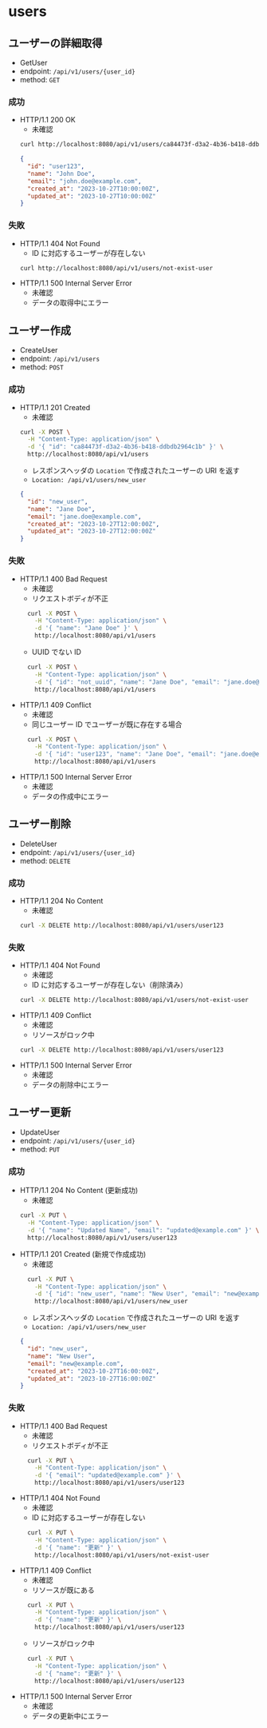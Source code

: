 # users

## ユーザーの詳細取得

- GetUser
- endpoint: `/api/v1/users/{user_id}`
- method: `GET`

### 成功

- HTTP/1.1 200 OK
  - 未確認
  ```bash
  curl http://localhost:8080/api/v1/users/ca84473f-d3a2-4b36-b418-ddbdb2964c1b
  ```
  ```json
  {
    "id": "user123",
    "name": "John Doe",
    "email": "john.doe@example.com",
    "created_at": "2023-10-27T10:00:00Z",
    "updated_at": "2023-10-27T10:00:00Z"
  }
  ```

### 失敗

- HTTP/1.1 404 Not Found
  - ID に対応するユーザーが存在しない
  ```bash
  curl http://localhost:8080/api/v1/users/not-exist-user
  ```
- HTTP/1.1 500 Internal Server Error
  - 未確認
  - データの取得中にエラー

## ユーザー作成

- CreateUser
- endpoint: `/api/v1/users`
- method: `POST`

### 成功

- HTTP/1.1 201 Created
  - 未確認
  ```bash
  curl -X POST \
    -H "Content-Type: application/json" \
    -d '{ "id": "ca84473f-d3a2-4b36-b418-ddbdb2964c1b" }' \
    http://localhost:8080/api/v1/users
  ```
  - レスポンスヘッダの `Location` で作成されたユーザーの URI を返す
  - `Location: /api/v1/users/new_user`
  ```json
  {
    "id": "new_user",
    "name": "Jane Doe",
    "email": "jane.doe@example.com",
    "created_at": "2023-10-27T12:00:00Z",
    "updated_at": "2023-10-27T12:00:00Z"
  }
  ```

### 失敗

- HTTP/1.1 400 Bad Request
  - 未確認
  - リクエストボディが不正
  ```bash
    curl -X POST \
      -H "Content-Type: application/json" \
      -d '{ "name": "Jane Doe" }' \
      http://localhost:8080/api/v1/users
  ```
  - UUID でない ID
  ```bash
    curl -X POST \
      -H "Content-Type: application/json" \
      -d '{ "id": "not_uuid", "name": "Jane Doe", "email": "jane.doe@example.com" }' \
      http://localhost:8080/api/v1/users
  ```
- HTTP/1.1 409 Conflict
  - 未確認
  - 同じユーザー ID でユーザーが既に存在する場合
  ```bash
    curl -X POST \
      -H "Content-Type: application/json" \
      -d '{ "id": "user123", "name": "Jane Doe", "email": "jane.doe@example.com" }' \
      http://localhost:8080/api/v1/users
  ```
- HTTP/1.1 500 Internal Server Error
  - 未確認
  - データの作成中にエラー

## ユーザー削除

- DeleteUser
- endpoint: `/api/v1/users/{user_id}`
- method: `DELETE`

### 成功

- HTTP/1.1 204 No Content
  - 未確認
  ```bash
  curl -X DELETE http://localhost:8080/api/v1/users/user123
  ```

### 失敗

- HTTP/1.1 404 Not Found
  - 未確認
  - ID に対応するユーザーが存在しない（削除済み）
  ```bash
  curl -X DELETE http://localhost:8080/api/v1/users/not-exist-user
  ```
- HTTP/1.1 409 Conflict
  - 未確認
  - リソースがロック中
  ```bash
  curl -X DELETE http://localhost:8080/api/v1/users/user123
  ```
- HTTP/1.1 500 Internal Server Error
  - 未確認
  - データの削除中にエラー

## ユーザー更新

- UpdateUser
- endpoint: `/api/v1/users/{user_id}`
- method: `PUT`

### 成功

- HTTP/1.1 204 No Content (更新成功)
  - 未確認
  ```bash
  curl -X PUT \
    -H "Content-Type: application/json" \
    -d '{ "name": "Updated Name", "email": "updated@example.com" }' \
    http://localhost:8080/api/v1/users/user123
  ```
- HTTP/1.1 201 Created (新規で作成成功)
  - 未確認
  ```bash
    curl -X PUT \
      -H "Content-Type: application/json" \
      -d '{ "id": "new_user", "name": "New User", "email": "new@example.com" }' \
      http://localhost:8080/api/v1/users/new_user
  ```
  - レスポンスヘッダの `Location` で作成されたユーザーの URI を返す
  - `Location: /api/v1/users/new_user`
  ```json
  {
    "id": "new_user",
    "name": "New User",
    "email": "new@example.com",
    "created_at": "2023-10-27T16:00:00Z",
    "updated_at": "2023-10-27T16:00:00Z"
  }
  ```

### 失敗

- HTTP/1.1 400 Bad Request
  - 未確認
  - リクエストボディが不正
  ```bash
    curl -X PUT \
      -H "Content-Type: application/json" \
      -d '{ "email": "updated@example.com" }' \
      http://localhost:8080/api/v1/users/user123
  ```
- HTTP/1.1 404 Not Found
  - 未確認
  - ID に対応するユーザーが存在しない
  ```bash
    curl -X PUT \
      -H "Content-Type: application/json" \
      -d '{ "name": "更新" }' \
      http://localhost:8080/api/v1/users/not-exist-user
  ```
- HTTP/1.1 409 Conflict
  - 未確認
  - リソースが既にある
  ```bash
    curl -X PUT \
      -H "Content-Type: application/json" \
      -d '{ "name": "更新" }' \
      http://localhost:8080/api/v1/users/user123
  ```
  - リソースがロック中
  ```bash
    curl -X PUT \
      -H "Content-Type: application/json" \
      -d '{ "name": "更新" }' \
      http://localhost:8080/api/v1/users/user123
  ```
- HTTP/1.1 500 Internal Server Error
  - 未確認
  - データの更新中にエラー
